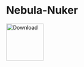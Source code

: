 # Nebula-Nuker
<a href="https://en.wikipedia.org/wiki/Cat"><img src="https://i.imgur.com/FYPuBu4.png" alt="Download" width="100"/></a>
